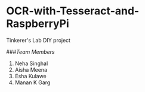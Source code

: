 # OCR-with-Tesseract-and-RaspberryPi

Tinkerer's Lab DIY project

###_Team Members_ 

1. Neha Singhal
2. Aisha Meena
3. Esha Kulawe
4. Manan K Garg
               
    
